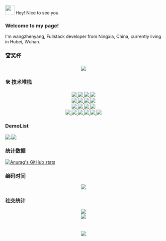 <div> 
	<img width="30" src="https://user-images.githubusercontent.com/66305203/197138394-ffd42f0e-4e1a-4c67-b5a1-129aa0f8664c.png" />
	<span line="30px">Hey! Nice to see you.</span>
</div> 

### Welcome to my page!
I'm wangzhenyang, Fullstack developer from  Ningxia, China, currently living in  Hubei, Wuhan.

### 🏆奖杯
<div align="center">
  <img src="https://github-profile-trophy.vercel.app/?username=Colincosmo&column=3&margin-w=15&margin-h=15" />
</div>

### 🛠  技术堆栈
<div align="center">
	<a href="https://www.javascript.com/">
		<img  src="https://camo.githubusercontent.com/b5bf595e34a2743d9624117b3789bb0638235d2402889fc46636bb33aab7aee9/68747470733a2f2f696d672e736869656c64732e696f2f62616467652f2d4a6176615363726970742d4637444631453f7374796c653d666c61742d737175617265266c6f676f3d6a617661736372697074266c6f676f436f6c6f723d303030303030266c6162656c436f6c6f723d25323346374446314326636f6c6f723d253233464643453541" />
	</a>
	<a href="https://www.typescriptlang.org/">
	<img  src="https://camo.githubusercontent.com/bfad80db1124e1aac795107f5b11d0b50422e25949cf49b16da08ea2b4cb492b/68747470733a2f2f696d672e736869656c64732e696f2f62616467652f2d547970655363726970742d3331373843363f7374796c653d666c61742d737175617265266c6f676f3d74797065736372697074266c6f676f436f6c6f723d666666666666" />
	</a>
	<a href="https://vuejs.org/">
	<img  src="https://camo.githubusercontent.com/ef022396137854ba286b58b88d6eca1a31b66918b300a65cf0cd2cf8aec9ff45/68747470733a2f2f696d672e736869656c64732e696f2f62616467652f2d5675652d3446433038443f7374796c653d666c61742d737175617265266c6f676f3d7675652e6a73266c6f676f436f6c6f723d666666666666" />
	</a>
	<a href="https://nuxtjs.org/">
	<img  src="https://camo.githubusercontent.com/756c59405edb1953dea9636e93440da320ff211ab2f26d86d442026e57f0c526/68747470733a2f2f696d672e736869656c64732e696f2f62616467652f2d4e7578742d3030444338323f7374796c653d666c61742d737175617265266c6f676f3d6e7578742e6a73266c6f676f436f6c6f723d666666666666"   />
	</a>
</div>

<div align="center">
	<a href="https://reactjs.org/">
		<img  src="https://camo.githubusercontent.com/634ac4573efe366be621f3d1952bf763970c98312f8dd6d99bcf4eddfa19e9f7/68747470733a2f2f696d672e736869656c64732e696f2f62616467652f2d52656163742d3631444146423f7374796c653d666c61742d737175617265266c6f676f3d7265616374266c6f676f436f6c6f723d666666666666" />
	</a>
	<a href="https://nextjs.org/">
		<img  src="https://camo.githubusercontent.com/e7e00b21775cfa73109abc0c48171a88e748fac3f1908eb92df4839f7a51459c/68747470733a2f2f696d672e736869656c64732e696f2f62616467652f2d4e6578742d3030303030303f7374796c653d666c61742d737175617265266c6f676f3d6e6578742e6a73266c6f676f436f6c6f723d666666666666" />
	</a>
	<a href="https://nestjs.com/">
		<img  src="https://camo.githubusercontent.com/253ef3c73f044d5663b436e3590fa7483b468360f78694d1d087652d8e882d20/68747470733a2f2f696d672e736869656c64732e696f2f62616467652f2d4e6573744a732d4530323334453f7374796c653d666c61742d737175617265266c6f676f3d6e6573746a73266c6f676f436f6c6f723d666666666666" />
	</a>
	<a href="https://webpack.js.org/">
		<img  src="https://camo.githubusercontent.com/248ce5f47f21e120379dfbc4d2460644b054217a5694f21a5e995c4baaff6c2a/68747470733a2f2f696d672e736869656c64732e696f2f62616467652f2d5765627061636b2d3844443646393f7374796c653d666c61742d737175617265266c6f676f3d7765627061636b266c6f676f436f6c6f723d666666666666"   />
	</a>
</div>

<div align="center">
	<a href="https://vitejs.dev/">
		<img  src="https://camo.githubusercontent.com/1ed1fef98c8c98dec17b985c10aa2e1ed8089c66a5803dbe19921b2859f24cd5/68747470733a2f2f696d672e736869656c64732e696f2f62616467652f2d566974652d3634364346463f7374796c653d666c61742d737175617265266c6f676f3d56697465266c6f676f436f6c6f723d666666666666" />
	</a>
	<a href="https://www.mysql.com/">
		<img  src="https://camo.githubusercontent.com/6ede6cf733e385080214589407d1cd6a88b3633990241eee703bbbef6b2c8051/68747470733a2f2f696d672e736869656c64732e696f2f62616467652f2d4d7953514c2d3434373941313f7374796c653d666c61742d737175617265266c6f676f3d4d7953514c266c6f676f436f6c6f723d666666666666" />
	</a>
	<a href="https://www.mongodb.com/">
		<img  src="https://camo.githubusercontent.com/8ed3e2ba7e6ac962489a484542986c749d7950b305778ce0839387fe050c9fdc/68747470733a2f2f696d672e736869656c64732e696f2f62616467652f2d4d6f6e676f44422d3437413234383f7374796c653d666c61742d737175617265266c6f676f3d4d6f6e676f4442266c6f676f436f6c6f723d666666666666" />
	</a>
	<a href="https://git-scm.com/">
		<img  src="https://camo.githubusercontent.com/c5d0c3ab3bb7d56038dcfa868b056ed7b2bd119579bd4cf4d1123244adc74bca/68747470733a2f2f696d672e736869656c64732e696f2f62616467652f2d4769742d2532334630353033323f7374796c653d666c61742d737175617265266c6f676f3d676974266c6f676f436f6c6f723d253233666666666666"   />
	</a>
</div>
<div align="center">
	<a href="https://pnpm.io/">
		<img  src="https://camo.githubusercontent.com/4abdebb4e3ea36e9da2a76f5f69c969b03dc2d150208bc816cade43928b03776/68747470733a2f2f696d672e736869656c64732e696f2f62616467652f2d706e706d2d6636393232303f7374796c653d666c61742d737175617265266c6f676f3d706e706d266c6f676f436f6c6f723d666666666666" />
	</a>
	<a href="https://yarnpkg.com/">
		<img  src="https://camo.githubusercontent.com/d8b8f54480262d81ac94239e7bd3a4ae9b1e41c7d7900c96eb2736131ea93452/68747470733a2f2f696d672e736869656c64732e696f2f62616467652f2d5961726e2d3243384542423f7374796c653d666c61742d737175617265266c6f676f3d5961726e266c6f676f436f6c6f723d666666666666"/>
	</a>
	<a href="http://npmjs.com/">
		<img  src="https://camo.githubusercontent.com/0060bb9b8580bc10f6ca3fe51033be51f959ed644c2fb2e2525480c0788adbfd/68747470733a2f2f696d672e736869656c64732e696f2f62616467652f2d4e504d2d4342333833373f7374796c653d666c61742d737175617265266c6f676f3d6e706d266c6f676f436f6c6f723d666666666666" />
	</a>
	<a href="https://less.bootcss.com/">
		<img  src="https://camo.githubusercontent.com/a89622c2350e7bba893c6ca629e53691e1dd887a3ee20c8245afc3f4d0cee918/68747470733a2f2f696d672e736869656c64732e696f2f62616467652f2d4c6573732d3144333635443f7374796c653d666c61742d737175617265266c6f676f3d4c657373266c6f676f436f6c6f723d666666666666"/>
	</a>
	<a href="https://sass-lang.com/">
		<img  src="https://camo.githubusercontent.com/cfdb48c5b546d4e05cc4b44bef33280591c4df29a5b75418bce9f45ad6f9253f/68747470733a2f2f696d672e736869656c64732e696f2f62616467652f2d48544d4c352d4533344632363f7374796c653d666c61742d737175617265266c6f676f3d68746d6c35266c6f676f436f6c6f723d666666666666" />
	</a>
	<a>
		<img src="https://camo.githubusercontent.com/b2619b58b7d126a6b1238c95f4cc276869e0a8ad8526d1c73888948695d55fc7/68747470733a2f2f696d672e736869656c64732e696f2f62616467652f2d435353332d3135373242363f7374796c653d666c61742d737175617265266c6f676f3d43535333266c6f676f436f6c6f723d666666666666" />
	</a>
</div>


### DemoList
<a href="https://github.com/anuraghazra/github-readme-stats">
  <img align="center" src="https://github-readme-stats.vercel.app/api/pin/?username=Colincosmo&repo=vue3-template&show_owner=true&theme=midnight-purple" />
</a>
<a href="https://github.com/anuraghazra/convoychat">
  <img align="center" src="https://github-readme-stats.vercel.app/api/pin/?username=Colincosmo&repo=vue3-template&show_owner=true&theme=midnight-purple" />
</a>

### 统计数据
[![Anurag's GitHub stats](https://github-readme-stats.vercel.app/api?username=Colincosmo&count_private=true&show_icons=true&theme=midnight-purple)](https://github.com/Colincosmo/Colincosmo)


### 编码时间
<div align="center">
    <img  src="https://visitor-badge.glitch.me/badge?page_id=sun0225SUN" />
</div>

### 社交统计
<div align="center">
    <img src="https://stats.justsong.cn/api/github?username=Colincosmo"/>
</div>

<div align="center">
    <img  src="https://github-readme-streak-stats.herokuapp.com/?user=sun0225SUN&theme=highcontrast" />
</div>

<h1 align="center">
  <a href="https://sunguoqi.com/">
    <img src="https://readme-typing-svg.herokuapp.com/?lines=console.log(%22Hello%2C%20World!%22);小孙同学祝您今天愉快!&center=true&size=27">
  </a>
</h1>


